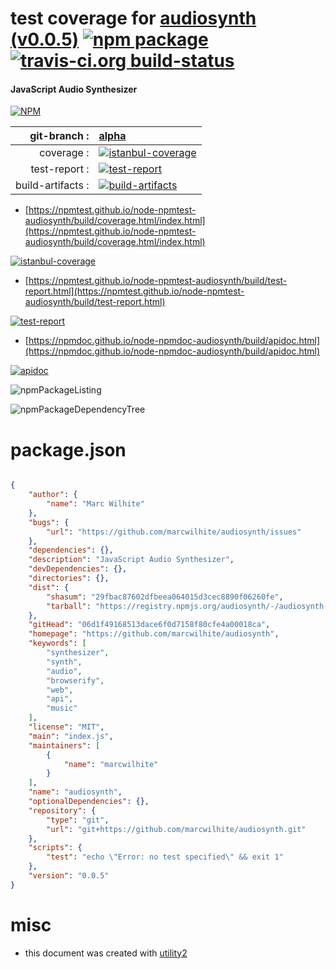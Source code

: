 # test coverage for  [audiosynth (v0.0.5)](https://github.com/marcwilhite/audiosynth)  [![npm package](https://img.shields.io/npm/v/npmtest-audiosynth.svg?style=flat-square)](https://www.npmjs.org/package/npmtest-audiosynth) [![travis-ci.org build-status](https://api.travis-ci.org/npmtest/node-npmtest-audiosynth.svg)](https://travis-ci.org/npmtest/node-npmtest-audiosynth)
#### JavaScript Audio Synthesizer

[![NPM](https://nodei.co/npm/audiosynth.png?downloads=true&downloadRank=true&stars=true)](https://www.npmjs.com/package/audiosynth)

| git-branch : | [alpha](https://github.com/npmtest/node-npmtest-audiosynth/tree/alpha)|
|--:|:--|
| coverage : | [![istanbul-coverage](https://npmtest.github.io/node-npmtest-audiosynth/build/coverage.badge.svg)](https://npmtest.github.io/node-npmtest-audiosynth/build/coverage.html/index.html)|
| test-report : | [![test-report](https://npmtest.github.io/node-npmtest-audiosynth/build/test-report.badge.svg)](https://npmtest.github.io/node-npmtest-audiosynth/build/test-report.html)|
| build-artifacts : | [![build-artifacts](https://npmtest.github.io/node-npmtest-audiosynth/glyphicons_144_folder_open.png)](https://github.com/npmtest/node-npmtest-audiosynth/tree/gh-pages/build)|

- [https://npmtest.github.io/node-npmtest-audiosynth/build/coverage.html/index.html](https://npmtest.github.io/node-npmtest-audiosynth/build/coverage.html/index.html)

[![istanbul-coverage](https://npmtest.github.io/node-npmtest-audiosynth/build/screenCapture.buildCi.browser.%252Ftmp%252Fbuild%252Fcoverage.lib.html.png)](https://npmtest.github.io/node-npmtest-audiosynth/build/coverage.html/index.html)

- [https://npmtest.github.io/node-npmtest-audiosynth/build/test-report.html](https://npmtest.github.io/node-npmtest-audiosynth/build/test-report.html)

[![test-report](https://npmtest.github.io/node-npmtest-audiosynth/build/screenCapture.buildCi.browser.%252Ftmp%252Fbuild%252Ftest-report.html.png)](https://npmtest.github.io/node-npmtest-audiosynth/build/test-report.html)

- [https://npmdoc.github.io/node-npmdoc-audiosynth/build/apidoc.html](https://npmdoc.github.io/node-npmdoc-audiosynth/build/apidoc.html)

[![apidoc](https://npmdoc.github.io/node-npmdoc-audiosynth/build/screenCapture.buildCi.browser.%252Ftmp%252Fbuild%252Fapidoc.html.png)](https://npmdoc.github.io/node-npmdoc-audiosynth/build/apidoc.html)

![npmPackageListing](https://npmtest.github.io/node-npmtest-audiosynth/build/screenCapture.npmPackageListing.svg)

![npmPackageDependencyTree](https://npmtest.github.io/node-npmtest-audiosynth/build/screenCapture.npmPackageDependencyTree.svg)



# package.json

```json

{
    "author": {
        "name": "Marc Wilhite"
    },
    "bugs": {
        "url": "https://github.com/marcwilhite/audiosynth/issues"
    },
    "dependencies": {},
    "description": "JavaScript Audio Synthesizer",
    "devDependencies": {},
    "directories": {},
    "dist": {
        "shasum": "29fbac87602dfbeea064015d3cec8890f06260fe",
        "tarball": "https://registry.npmjs.org/audiosynth/-/audiosynth-0.0.5.tgz"
    },
    "gitHead": "06d1f49168513dace6f0d7158f80cfe4a00018ca",
    "homepage": "https://github.com/marcwilhite/audiosynth",
    "keywords": [
        "synthesizer",
        "synth",
        "audio",
        "browserify",
        "web",
        "api",
        "music"
    ],
    "license": "MIT",
    "main": "index.js",
    "maintainers": [
        {
            "name": "marcwilhite"
        }
    ],
    "name": "audiosynth",
    "optionalDependencies": {},
    "repository": {
        "type": "git",
        "url": "git+https://github.com/marcwilhite/audiosynth.git"
    },
    "scripts": {
        "test": "echo \"Error: no test specified\" && exit 1"
    },
    "version": "0.0.5"
}
```



# misc
- this document was created with [utility2](https://github.com/kaizhu256/node-utility2)
